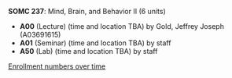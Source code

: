 **SOMC 237**: Mind, Brain, and Behavior II (6 units)

- **A00** (Lecture) (time and location TBA) by Gold, Jeffrey Joseph (A03691615)
- **A01** (Seminar) (time and location TBA) by staff
- **A50** (Lab) (time and location TBA) by staff

[Enrollment numbers over time](./SOMC237.tsv)
